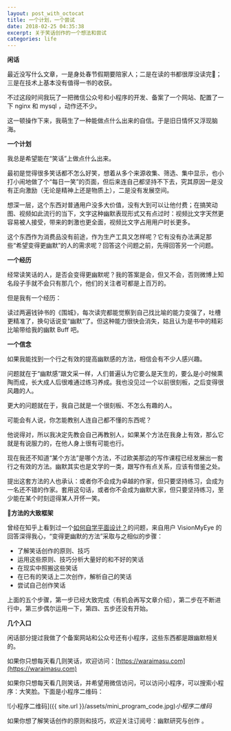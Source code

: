 ```yaml
---
layout: post_with_octocat
title: 一个计划，一个尝试
date: 2018-02-25 04:35:38
excerpt: 关于笑话创作的一个想法和尝试
categories: life
---
```


**闲话**

最近没写什么文章，一是身处春节假期要陪家人；二是在读的书都很厚没读完；三是在技术上基本没有值得一书的收获。

不过这段时间我玩了一把微信公众号和小程序的开发、备案了一个网站、配置了一下 nginx 和 mysql ，动作还不少。

这一顿操作下来，我萌生了一种能做点什么出来的自信。于是旧日情怀又浮现脑海。


**一个计划**

我总是希望能在“笑话”上做点什么出来。

最初是觉得很多笑话都不怎么好笑，想着从多个来源收集、筛选、集中显示，也小打小闹地做了个“每日一笑”的页面，但后来连自己都坚持不下去，究其原因一是没有正向激励（无论是精神上还是物质上），二是没有发展空间。

想深一层，这个东西对普通用户没多大价值，没有大到可以让他付费；在搞笑动图、视频如此流行的当下，文字这种幽默表现形式又有点过时：视频比文字天然更容易被人接受，带来的刺激也更全面，视频比文字占用用户时长更多。

这个东西作为消费品没有前途，作为生产工具又怎样呢？它有没有办法满足那些“希望变得更幽默”的人的需求呢？回答这个问题之前，先得回答另一个问题。

**一个经历**

经常读笑话的人，是否会变得更幽默呢？我的答案是会，但又不会，否则微博上知名段子手就不会只有那几个，他们的关注者可都是上百万的。

但是我有一个经历：

读过两遍钱钟书的《围城》，每次读完都能觉察到自己找比喻的能力变强了，吐槽更精准了，换句话说变“幽默”了。但这种能力很快会消失，姑且认为是书中的精彩比喻带给我的幽默 Buff 吧。

**一个信念**

如果我能找到一个行之有效的提高幽默感的方法，相信会有不少人感兴趣。

问题就在于“幽默感”跟文采一样，人们普遍认为它要么是天生的，要么是小时候熏陶而成，长大成人后很难通过练习养成。我也没见过一个以前很刻板，之后变得很风趣的人。

更大的问题就在于，我自己就是一个很刻板、不怎么有趣的人。

可能会有人说，你怎能教别人连自己都不懂的东西呢？

他说得对，所以我决定先教会自己再教别人，如果某个方法在我身上有效，那么它就是有说服力的，在他人身上很有可能也行。

现在我还不知道“某个方法”是哪个方法，不过欧美那边的写作课程已经发展出一套行之有效的方法。幽默其实也是文学的一类，跟写作有点关系，应该有借鉴之处。

提出这套方法的人也承认：或者你不会成为卓越的作家，但只要坚持练习，会成为一名还不错的作家。套用这句话，或者你不会成为幽默大家，但只要坚持练习，至少能在某个时刻逗得某人开怀一笑。

**方法的大致框架**

曾经在知乎上看到过一个[如何自学平面设计？](https://www.zhihu.com/question/20712253)的问题，来自用户 VisionMyEye 的回答深得我心，“变得更幽默的方法”采取与之相似的步骤：

- 了解笑话创作的原则、技巧
- 运用这些原则、技巧分析大量好的和不好的笑话
- 在现实中照搬这些笑话
- 在已有的笑话上二次创作，解析自己的笑话
- 尝试自己创作笑话

上面的五个步骤，第一步已经大致完成（有机会再写文章介绍），第二步在不断进行中，第三步偶尔运用一下，第四、五步还没有开始。

**几个入口**

闲话部分提过我做了个备案网站和公众号还有小程序，这些东西都是跟幽默相关的。

如果你只想每天看几则笑话，欢迎访问：[https://waraimasu.com](https://waraimasu.com)

如果你只想每天看几则笑话，并希望用微信访问，可以访问小程序，可以搜索小程序：大笑脸。下面是小程序二维码：

![小程序二维码]({{ site.url }}/assets/mini_program_code.jpg)*小程序二维码*

如果你想了解笑话创作的原则和技巧，欢迎关注订阅号：幽默研究与创作 。